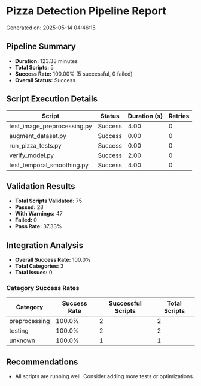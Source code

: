 # Pizza Detection Pipeline Report

Generated on: 2025-05-14 04:46:15

## Pipeline Summary

- **Duration:** 123.38 minutes
- **Total Scripts:** 5
- **Success Rate:** 100.00% (5 successful, 0 failed)
- **Overall Status:** Success

## Script Execution Details

| Script | Status | Duration (s) | Retries |
|--------|--------|--------------|---------|
| test_image_preprocessing.py | Success | 4.00 | 0 |
| augment_dataset.py | Success | 0.00 | 0 |
| run_pizza_tests.py | Success | 0.00 | 0 |
| verify_model.py | Success | 2.00 | 0 |
| test_temporal_smoothing.py | Success | 4.00 | 0 |

## Validation Results

- **Total Scripts Validated:** 75
- **Passed:** 28
- **With Warnings:** 47
- **Failed:** 0
- **Pass Rate:** 37.33%


## Integration Analysis

- **Overall Success Rate:** 100.0%
- **Total Categories:** 3
- **Total Issues:** 0

### Category Success Rates

| Category | Success Rate | Successful Scripts | Total Scripts |
|----------|--------------|-------------------|---------------|
| preprocessing | 100.0% | 2 | 2 |
| testing | 100.0% | 2 | 2 |
| unknown | 100.0% | 1 | 1 |

## Recommendations

- All scripts are running well. Consider adding more tests or optimizations.